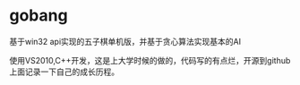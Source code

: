 # gobang
基于win32 api实现的五子棋单机版，并基于贪心算法实现基本的AI

使用VS2010,C++开发，这是上大学时候的做的，代码写的有点烂，开源到github上面记录一下自己的成长历程。
